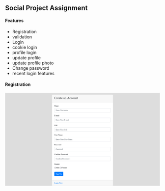 ## Social Project Assignment
#### Features
* Registration 
* validation 
* Login 
* cookie login 
* profile login 
* update profile 
* update profile photo 
* Change password 
* recent login features
#### Registration
![Registration Page](/assets/img/reg.png)